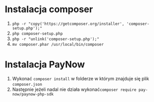 # Instalacja composer

1. ``php -r "copy('https://getcomposer.org/installer', 'composer-setup.php');"``
2. ``php composer-setup.php``
3. ``php -r "unlink('composer-setup.php');"``
4. ``mv composer.phar /usr/local/bin/composer``

# Instalacja PayNow

1. Wykonać ``composer install`` w folderze w którym znajduje się plik ``composer.json``
2. Następnie jeżeli nadal nie działa wykonać``composer require pay-now/paynow-php-sdk`` 
